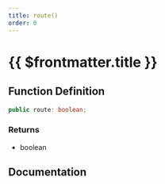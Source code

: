 ```yaml
---
title: route()
order: 0
---
```


# {{ $frontmatter.title }}

## Function Definition

```ts
public route: boolean;
```

### Returns

* boolean

## Documentation

<!--@include: ./parts/route.md-->
